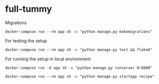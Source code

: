 # full-tummy


Migrations
```
docker-compose run --rm app sh -c "python manage.py makemigrations"
```

For testing the setup
```
docker-compose run --rm app sh -c "python manage.py test && flake8"
```

For running the setup in local environment

```
docker-compose run -d app sh -c "python manage.py runserver 0:8000"
```

```
docker-compose run --rm app sh -c "python manage.py startapp recipe"
```